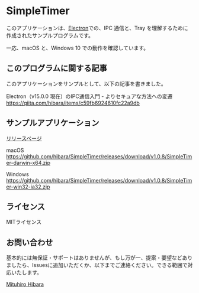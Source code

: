# SimpleTimer

このアプリケーションは、[Electron](https://www.electronjs.org/)での、IPC 通信と、Tray を理解するために作成されたサンプルプログラムです。

一応、macOS と、Windows 10 での動作を確認しています。

## このプログラムに関する記事

このアプリケーションをサンプルとして、以下の記事を書きました。

Electron（v15.0.0 現在）のIPC通信入門 - よりセキュアな方法への変遷  
<https://qiita.com/hibara/items/c59fb6924610fc22a9db>

## サンプルアプリケーション

[リリースページ](https://github.com/hibara/SimpleTimer/releases)

macOS  
<https://github.com/hibara/SimpleTimer/releases/download/v1.0.8/SimpleTimer-darwin-x64.zip>

Windows  
<https://github.com/hibara/SimpleTimer/releases/download/v1.0.8/SimpleTimer-win32-ia32.zip>

## ライセンス

MITライセンス

## お問い合わせ

基本的には無保証・サポートはありませんが、もし万が一、提案・要望などありましたら、Issuesに追加いただくか、以下までご連絡ください。できる範囲で対応いたします。

[Mituhiro Hibara](mailto:m@hibara.org)
